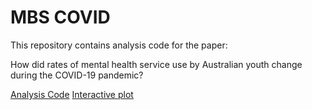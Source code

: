 # MBS COVID

This repository contains analysis code for the paper: 

How did rates of mental health service use by Australian youth change during the COVID-19 pandemic?


<a href="Analysis_COVID.html">Analysis Code</a>
<a href="Interactive-plot.html">Interactive plot</a>
